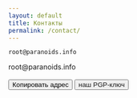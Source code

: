 ```yaml
---
layout: default
title: Контакты
permalink: /contact/
---
```

```
root@paranoids.info
```
<div id="code">root@paranoids.info</div>
<br>
<button class="glo" id="copy">Копировать адрес</button>
<button class="glo"><a class ="button_a">наш PGP-ключ</button>
